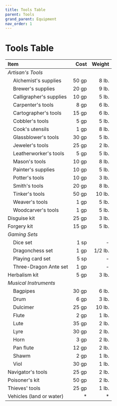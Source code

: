```yaml
---
title: Tools Table
parent: Tools
grand_parent: Equipment
nav_order: 1
---
```


# Tools Table

| Item | Cost | Weight |
|:-----|-----:|-------:|
| *Artisan's Tools* | | |
| &nbsp;&nbsp;&nbsp;&nbsp;Alchemist's supplies | 50 gp | 8 lb. |
| &nbsp;&nbsp;&nbsp;&nbsp;Brewer's supplies | 20 gp | 9 lb. |
| &nbsp;&nbsp;&nbsp;&nbsp;Calligrapher's supplies | 10 gp | 5 lb. |
| &nbsp;&nbsp;&nbsp;&nbsp;Carpenter's tools | 8 gp | 6 lb. |
| &nbsp;&nbsp;&nbsp;&nbsp;Cartographer's tools | 15 gp | 6 lb. |
| &nbsp;&nbsp;&nbsp;&nbsp;Cobbler's tools | 5 gp | 5 lb. |
| &nbsp;&nbsp;&nbsp;&nbsp;Cook's utensils | 1 gp | 8 lb. |
| &nbsp;&nbsp;&nbsp;&nbsp;Glassblower's tools | 30 gp | 5 lb. |
| &nbsp;&nbsp;&nbsp;&nbsp;Jeweler's tools | 25 gp | 2 lb. |
| &nbsp;&nbsp;&nbsp;&nbsp;Leatherworker's tools | 5 gp | 5 lb. |
| &nbsp;&nbsp;&nbsp;&nbsp;Mason's tools | 10 gp | 8 lb. |
| &nbsp;&nbsp;&nbsp;&nbsp;Painter's supplies | 10 gp | 5 lb. |
| &nbsp;&nbsp;&nbsp;&nbsp;Potter's tools | 10 gp | 3 lb. |
| &nbsp;&nbsp;&nbsp;&nbsp;Smith's tools | 20 gp | 8 lb. |
| &nbsp;&nbsp;&nbsp;&nbsp;Tinker's tools | 50 gp | 10 lb. |
| &nbsp;&nbsp;&nbsp;&nbsp;Weaver's tools | 1 gp | 5 lb. |
| &nbsp;&nbsp;&nbsp;&nbsp;Woodcarver's tools | 1 gp | 5 lb. |
| Disguise kit | 25 gp | 3 lb. |
| Forgery kit | 15 gp | 5 lb. |
| *Gaming Sets* | | |
| &nbsp;&nbsp;&nbsp;&nbsp;Dice set | 1 sp | - |
| &nbsp;&nbsp;&nbsp;&nbsp;Dragonchess set | 1 gp | 1/2 lb. |
| &nbsp;&nbsp;&nbsp;&nbsp;Playing card set | 5 sp | - |
| &nbsp;&nbsp;&nbsp;&nbsp;Three-Dragon Ante set | 1 gp | - |
| Herbalism kit | 5 gp | 3 lb. |
| *Musical Instruments* | | |
| &nbsp;&nbsp;&nbsp;&nbsp;Bagpipes | 30 gp | 6 lb. |
| &nbsp;&nbsp;&nbsp;&nbsp;Drum | 6 gp | 3 lb. |
| &nbsp;&nbsp;&nbsp;&nbsp;Dulcimer | 25 gp | 10 lb. |
| &nbsp;&nbsp;&nbsp;&nbsp;Flute | 2 gp | 1 lb. |
| &nbsp;&nbsp;&nbsp;&nbsp;Lute | 35 gp | 2 lb. |
| &nbsp;&nbsp;&nbsp;&nbsp;Lyre | 30 gp | 2 lb. |
| &nbsp;&nbsp;&nbsp;&nbsp;Horn | 3 gp | 2 lb. |
| &nbsp;&nbsp;&nbsp;&nbsp;Pan flute | 12 gp | 2 lb. |
| &nbsp;&nbsp;&nbsp;&nbsp;Shawm | 2 gp | 1 lb. |
| &nbsp;&nbsp;&nbsp;&nbsp;Viol | 30 gp | 1 lb. |
| Navigator's tools | 25 gp | 2 lb. |
| Poisoner's kit | 50 gp | 2 lb. |
| Thieves' tools | 25 gp | 1 lb. |
| Vehicles (land or water) | * | * |
